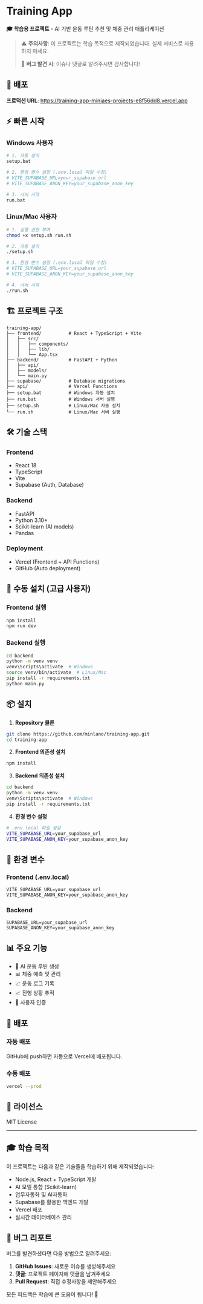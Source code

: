 # Training App

**🎓 학습용 프로젝트** - AI 기반 운동 루틴 추천 및 체중 관리 애플리케이션

> ⚠️ **주의사항**: 이 프로젝트는 학습 목적으로 제작되었습니다. 실제 서비스로 사용하지 마세요.
> 
> 🐛 **버그 발견 시**: 이슈나 댓글로 알려주시면 감사합니다!

## 🚀 배포

**프로덕션 URL**: https://training-app-minjaes-projects-e8f56dd8.vercel.app

## ⚡ 빠른 시작

### Windows 사용자
```bash
# 1. 자동 설치
setup.bat

# 2. 환경 변수 설정 (.env.local 파일 수정)
# VITE_SUPABASE_URL=your_supabase_url
# VITE_SUPABASE_ANON_KEY=your_supabase_anon_key

# 3. 서버 시작
run.bat
```

### Linux/Mac 사용자
```bash
# 1. 실행 권한 부여
chmod +x setup.sh run.sh

# 2. 자동 설치
./setup.sh

# 3. 환경 변수 설정 (.env.local 파일 수정)
# VITE_SUPABASE_URL=your_supabase_url
# VITE_SUPABASE_ANON_KEY=your_supabase_anon_key

# 4. 서버 시작
./run.sh
```

## 🏗️ 프로젝트 구조

```
training-app/
├── frontend/          # React + TypeScript + Vite
│   ├── src/
│   │   ├── components/
│   │   ├── lib/
│   │   └── App.tsx
├── backend/           # FastAPI + Python
│   ├── api/
│   ├── models/
│   └── main.py
├── supabase/          # Database migrations
├── api/               # Vercel Functions
├── setup.bat          # Windows 자동 설치
├── run.bat            # Windows 서버 실행
├── setup.sh           # Linux/Mac 자동 설치
└── run.sh             # Linux/Mac 서버 실행
```

## 🛠️ 기술 스택

### Frontend
- React 18
- TypeScript
- Vite
- Supabase (Auth, Database)

### Backend
- FastAPI
- Python 3.10+
- Scikit-learn (AI models)
- Pandas

### Deployment
- Vercel (Frontend + API Functions)
- GitHub (Auto deployment)

## 🚀 수동 설치 (고급 사용자)

### Frontend 실행
```bash
npm install
npm run dev
```

### Backend 실행
```bash
cd backend
python -m venv venv
venv\Scripts\activate  # Windows
source venv/bin/activate  # Linux/Mac
pip install -r requirements.txt
python main.py
```

## 📦 설치

1. **Repository 클론**
```bash
git clone https://github.com/minlano/training-app.git
cd training-app
```

2. **Frontend 의존성 설치**
```bash
npm install
```

3. **Backend 의존성 설치**
```bash
cd backend
python -m venv venv
venv\Scripts\activate  # Windows
pip install -r requirements.txt
```

4. **환경 변수 설정**
```bash
# .env.local 파일 생성
VITE_SUPABASE_URL=your_supabase_url
VITE_SUPABASE_ANON_KEY=your_supabase_anon_key
```

## 🔧 환경 변수

### Frontend (.env.local)
```
VITE_SUPABASE_URL=your_supabase_url
VITE_SUPABASE_ANON_KEY=your_supabase_anon_key
```

### Backend
```
SUPABASE_URL=your_supabase_url
SUPABASE_ANON_KEY=your_supabase_anon_key
```

## 📊 주요 기능

- 🤖 AI 운동 루틴 생성
- 📊 체중 예측 및 관리
- 📈 운동 로그 기록
- 📈 진행 상황 추적
- 🔐 사용자 인증

## 🚀 배포

### 자동 배포
GitHub에 push하면 자동으로 Vercel에 배포됩니다.

### 수동 배포
```bash
vercel --prod
```

## 📄 라이선스

MIT License

---

## 🎓 학습 목적

이 프로젝트는 다음과 같은 기술들을 학습하기 위해 제작되었습니다:

- Node.js, React + TypeScript 개발
- AI 모델 통합 (Scikit-learn)
- 업무자동화 및 AI자동화
- Supabase를 활용한 백엔드 개발
- Vercel 배포
- 실시간 데이터베이스 관리

## 🐛 버그 리포트

버그를 발견하셨다면 다음 방법으로 알려주세요:

1. **GitHub Issues**: 새로운 이슈를 생성해주세요
2. **댓글**: 프로젝트 페이지에 댓글을 남겨주세요
3. **Pull Request**: 직접 수정사항을 제안해주세요

모든 피드백은 학습에 큰 도움이 됩니다! 🙏
